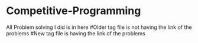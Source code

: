 # Competitive-Programming
All Problem solving I did is in here
#Older tag file is not having the link of the problems
#New tag file is having the link of the problems

